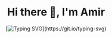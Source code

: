 <div align="center">

# Hi there 👋, I'm Amir

[![Typing SVG](https://readme-typing-svg.demolab.com?font=Fira+Code&size=23&pause=1000&color=F78300&background=FF121200&lines=DO+NOT+BUY+ME+A+COFFEE+%F0%9F%9A%AB%E2%98%95;I+Have+Cyber-Vending+Machine.+%F0%9F%A4%96.)](https://git.io/typing-svg)

